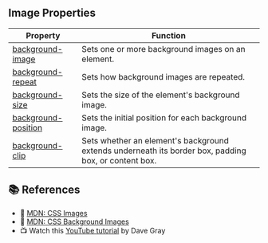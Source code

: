 ## Image Properties

| Property | Function |
|----------|----------|
|[background-image](https://developer.mozilla.org/en-US/docs/Web/CSS/background-image) | Sets one or more background images on an element. |
|[background-repeat](https://developer.mozilla.org/en-US/docs/Web/CSS/background-repeat) | Sets how background images are repeated. |
|[background-size](https://developer.mozilla.org/en-US/docs/Web/CSS/background-size) | Sets the size of the element's background image. |
|[background-position](https://developer.mozilla.org/en-US/docs/Web/CSS/background-position) | Sets the initial position for each background image. |
|[background-clip](https://developer.mozilla.org/en-US/docs/Web/CSS/background-clip) | Sets whether an element's background extends underneath its border box, padding box, or content box. |


## 📚 References
- 🔗 [MDN: CSS Images](https://developer.mozilla.org/en-US/docs/Web/CSS/CSS_Images)
- 🔗 [MDN: CSS Background Images](https://developer.mozilla.org/en-US/docs/Web/CSS/CSS_Backgrounds_and_Borders/Resizing_background_images)
- 📺 Watch this [YouTube tutorial](https://youtu.be/cLyzBfXI0I0) by Dave Gray
